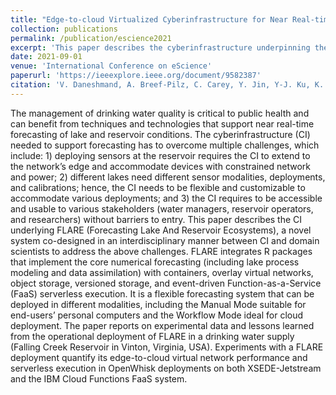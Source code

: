 ```yaml
---
title: "Edge-to-cloud Virtualized Cyberinfrastructure for Near Real-time Water Quality Forecasting in Lakes and Reservoirs"
collection: publications
permalink: /publication/escience2021
excerpt: 'This paper describes the cyberinfrastructure underpinning the FLARE forecasting system'
date: 2021-09-01
venue: 'International Conference on eScience'
paperurl: 'https://ieeexplore.ieee.org/document/9582387'
citation: 'V. Daneshmand, A. Breef-Pilz, C. Carey, Y. Jin, Y-J. Ku, K. Subratie, R. Q. Thomas, R. Figueiredo, “Edge-to-cloud Virtualized Cyberinfrastructure for Near Real-time Water Quality Forecasting in Lakes and Reservoirs”, 17th International IEEE eScience Conference, 2021'
---
```


The management of drinking water quality is critical to public health and can benefit from techniques and technologies that support near real-time forecasting of lake and reservoir conditions. The cyberinfrastructure (CI) needed to support forecasting has to overcome multiple challenges, which include: 1) deploying sensors at the reservoir requires the CI to extend to the network’s edge and accommodate devices with constrained network and power; 2) different lakes need different sensor modalities, deployments, and calibrations; hence, the CI needs to be flexible and customizable to accommodate various deployments; and 3) the CI requires to be accessible and usable to various stakeholders (water managers, reservoir operators, and researchers) without barriers to entry. This paper describes the CI underlying FLARE (Forecasting Lake And Reservoir Ecosystems), a novel system co-designed in an interdisciplinary manner between CI and domain scientists to address the above challenges. FLARE integrates R packages that implement the core numerical forecasting (including lake process modeling and data assimilation) with containers, overlay virtual networks, object storage, versioned storage, and event-driven Function-as-a-Service (FaaS) serverless execution. It is a flexible forecasting system that can be deployed in different modalities, including the Manual Mode suitable for end-users’ personal computers and the Workflow Mode ideal for cloud deployment. The paper reports on experimental data and lessons learned from the operational deployment of FLARE in a drinking water supply (Falling Creek Reservoir in Vinton, Virginia, USA). Experiments with a FLARE deployment quantify its edge-to-cloud virtual network performance and serverless execution in OpenWhisk deployments on both XSEDE-Jetstream and the IBM Cloud Functions FaaS system.